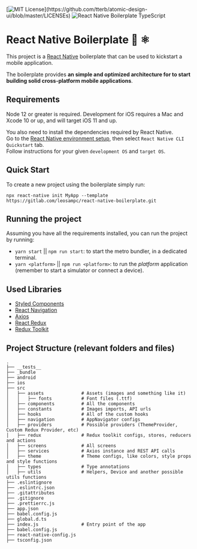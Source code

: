 [![MIT License](https://img.shields.io/apm/l/atomic-design-ui.svg?)](https://github.com/tterb/atomic-design-ui/blob/master/LICENSEs)
![React Native Boilerplate TypeScript](https://badgen.net/npm/types/tslib)

# React Native Boilerplate 🚀 ⚛️

This project is a [React Native](https://facebook.github.io/react-native/) boilerplate that can be used to kickstart a mobile application.

The boilerplate provides **an simple and optimized architecture for to start building solid cross-platform mobile applications**.

## Requirements

Node 12 or greater is required. Development for iOS requires a Mac and Xcode 10 or up, and will target iOS 11 and up.

You also need to install the dependencies required by React Native.  
Go to the [React Native environment setup](https://reactnative.dev/docs/environment-setup), then select `React Native CLI Quickstart` tab.  
Follow instructions for your given `development OS` and `target OS`.

## Quick Start

To create a new project using the boilerplate simply run:

`npx react-native init MyApp --template https://gitlab.com/leosampc/react-native-boilerplate.git`

## Running the project

Assuming you have all the requirements installed, you can run the project by running:

- `yarn start` || `npm run start`: to start the metro bundler, in a dedicated terminal.
- `yarn <platform>` || `npm run <platform>`: to run the _platform_ application (remember to start a simulator or connect a device).

## Used Libraries

- [Styled Components](http://styled-components.com)
- [React Navigation](http://reactnavigation.org)
- [Axios](https://axios-http.com)
- [React Redux](https://react-redux.js.org)
- [Redux Toolkit](https://redux-toolkit.js.org)

## Project Structure (relevant folders and files)

    .
    ├── __tests__
    ├── _bundle
    ├── android
    ├── ios
    ├── src
    │   ├── assets              # Assets (images and something like it)
    │   │   ├── fonts           # Font files (.ttf)
    │   ├── components          # All the components
    │   ├── constants           # Images imports, API urls
    │   ├── hooks               # All of the custom hooks
    │   ├── navigation          # AppNavigator configs
    │   ├── providers           # Possible providers (ThemeProvider, Custom Redux Provider, etc)
    │   ├── redux               # Redux toolkit configs, stores, reducers and actions
    │   ├── screens             # All screens
    │   ├── services            # Axios instance and REST API calls
    │   ├── theme               # Theme configs, like colors, style props and style functions
    │   ├── types               # Type annotations
    │   ├── utils               # Helpers, Device and another possible utils functions
    ├── .eslintignore
    ├── .eslintrc.json
    ├── .gitattributes
    ├── .gitignore
    ├── .prettierrc.js
    ├── app.json
    ├── babel.config.js
    ├── global.d.ts
    ├── index.js                # Entry point of the app
    ├── babel.config.js
    ├── react-native-config.js
    ├── tsconfig.json
